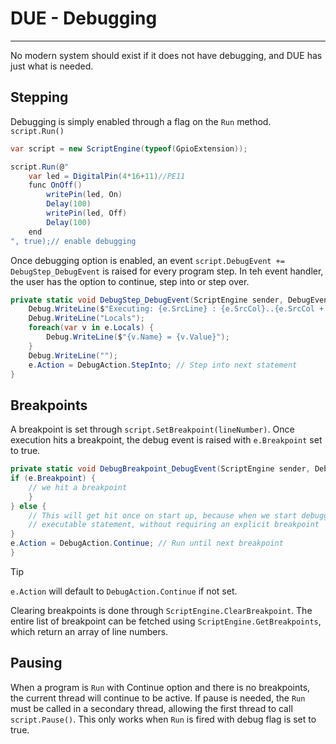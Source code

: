 # DUE - Debugging

---

No modern system should exist if it does not have debugging, and DUE has just what is needed.

## Stepping

Debugging is simply enabled through a flag on the `Run` method. `script.Run()`

```cs
var script = new ScriptEngine(typeof(GpioExtension));

script.Run(@"
	var led = DigitalPin(4*16+11)//PE11
	func OnOff()
		writePin(led, On)
		Delay(100)
		writePin(led, Off)
		Delay(100)
	end
", true);// enable debugging
```

Once debugging option is enabled, an event `script.DebugEvent += DebugStep_DebugEvent` is raised for every program step. In teh event handler, the user has the option to continue, step into or step over.

```cs
private static void DebugStep_DebugEvent(ScriptEngine sender, DebugEventArgs e) {
	Debug.WriteLine($"Executing: {e.SrcLine} : {e.SrcCol}..{e.SrcCol + e.SrcLength}");
	Debug.WriteLine("Locals");
	foreach(var v in e.Locals) {
		Debug.WriteLine($"{v.Name} = {v.Value}");
	}
	Debug.WriteLine("");
	e.Action = DebugAction.StepInto; // Step into next statement
}
```

## Breakpoints

A breakpoint is set through `script.SetBreakpoint(lineNumber)`. Once execution hits a breakpoint, the debug event is raised with `e.Breakpoint` set to true.

```cs
private static void DebugBreakpoint_DebugEvent(ScriptEngine sender, DebugEventArgs e) {
if (e.Breakpoint) {
    // we hit a breakpoint
    }
} else {
    // This will get hit once on start up, because when we start debugging the debugger breaks on the first
    // executable statement, without requiring an explicit breakpoint
}
e.Action = DebugAction.Continue; // Run until next breakpoint
}
```
> [!TIP]
> `e.Action` will default to `DebugAction.Continue` if not set.

Clearing breakpoints is done through `ScriptEngine.ClearBreakpoint`. The entire list of breakpoint can be fetched using `ScriptEngine.GetBreakpoints`, which return an array of line numbers.

## Pausing 
When a program is `Run` with Continue option and there is no breakpoints, the current thread will continue to be active. If pause is needed, the `Run` must be called in a secondary thread, allowing the first thread to call `script.Pause()`. This only works when `Run` is fired with debug flag is set to true.
